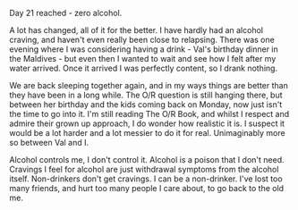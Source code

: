 Day 21 reached - zero alcohol.

A lot has changed, all of it for the better. I have hardly had an alcohol craving, and haven't even really been close to relapsing. There was one evening where I was considering having a drink - Val's birthday dinner in the Maldives - but even then I wanted to wait and see how I felt after my water arrived. Once it arrived I was perfectly content, so I drank nothing.

We are back sleeping together again, and in my ways things are better than they have been in a long while. The O/R question is still hanging there, but between her birthday and the kids coming back on Monday, now just isn't the time to go into it. I'm still reading The O/R Book, and whilst I respect and admire their grown up approach, I do wonder how realistic it is. I suspect it would be a lot harder and a lot messier to do it for real. Unimaginably more so between Val and I.

Alcohol controls me, I don't control it. Alcohol is a poison that I don't need. Cravings I feel for alcohol are just withdrawal symptoms from the alcohol itself. Non-drinkers don't get cravings. I can be a non-drinker. I've lost too many friends, and hurt too many people I care about, to go back to the old me. 

